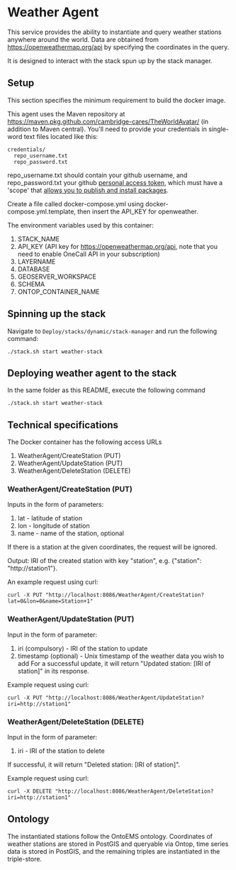 # Weather Agent
This service provides the ability to instantiate and query weather stations anywhere around the world. Data are obtained from https://openweathermap.org/api by specifying the coordinates in the query.

It is designed to interact with the stack spun up by the stack manager.

## Setup
This section specifies the minimum requirement to build the docker image. 

This agent uses the Maven repository at https://maven.pkg.github.com/cambridge-cares/TheWorldAvatar/ (in addition to Maven central).
You'll need to provide your credentials in single-word text files located like this:
```
credentials/
  repo_username.txt
  repo_password.txt
```

repo_username.txt should contain your github username, and repo_password.txt your github [personal access token](https://docs.github.com/en/github/authenticating-to-github/creating-a-personal-access-token), which must have a 'scope' that [allows you to publish and install packages](https://docs.github.com/en/packages/working-with-a-github-packages-registry/working-with-the-apache-maven-registry#authenticating-to-github-packages).

Create a file called docker-compose.yml using docker-compose.yml.template, then insert the API_KEY for openweather.

The environment variables used by this container:
1) STACK_NAME
2) API_KEY (API key for https://openweathermap.org/api, note that you need to enable OneCall API in your subscription)
3) LAYERNAME
4) DATABASE
5) GEOSERVER_WORKSPACE
6) SCHEMA
7) ONTOP_CONTAINER_NAME

## Spinning up the stack
Navigate to ```Deploy/stacks/dynamic/stack-manager``` and run the following command:
```
./stack.sh start weather-stack 
```

## Deploying weather agent to the stack
In the same folder as this README, execute the following command
```
./stack.sh start weather-stack
```

## Technical specifications
The Docker container has the following access URLs

1. WeatherAgent/CreateStation (PUT)
2. WeatherAgent/UpdateStation (PUT)
3. WeatherAgent/DeleteStation (DELETE)

### WeatherAgent/CreateStation (PUT)
Inputs in the form of parameters:
1) lat - latitude of station
2) lon - longitude of station
3) name - name of the station, optional

If there is a station at the given coordinates, the request will be ignored.

Output: IRI of the created station with key "station", e.g. {"station": "http://station1"}.

An example request using curl:
```
curl -X PUT "http://localhost:8086/WeatherAgent/CreateStation?lat=0&lon=0&name=Station+1"
```

### WeatherAgent/UpdateStation (PUT)
Input in the form of parameter:
1) iri (compulsory) - IRI of the station to update
2) timestamp (optional) - Unix timestamp of the weather data you wish to add
For a successful update, it will return "Updated station: [IRI of station]" in its response.

Example request using curl:
```
curl -X PUT "http://localhost:8086/WeatherAgent/UpdateStation?iri=http://station1"
```

### WeatherAgent/DeleteStation (DELETE)
Input in the form of parameter:
1) iri - IRI of the station to delete

If successful, it will return "Deleted station: [IRI of station]".

Example request using curl:
```
curl -X DELETE "http://localhost:8086/WeatherAgent/DeleteStation?iri=http://station1"
```

## Ontology
The instantiated stations follow the OntoEMS ontology. Coordinates of weather stations are stored in PostGIS and queryable via Ontop, time series data is stored in PostGIS, and the remaining triples are instantiated in the triple-store.


